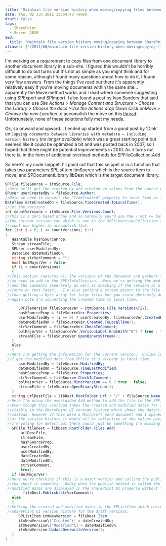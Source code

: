 ```yaml
---
title: 'Maintain file version history when moving/copying files between SharePoint sites'
date: Thu, 02 Jun 2011 13:54:43 +0000
draft: false
tags: 
  - SharePoint
  - Server 2010
SEO:
  title: "Maintain file version history moving/copying between SharePoint sites"
aliases: ["/2011/06/maintain-file-version-history-when-movingcopying-files-between-sharepoint-sites/"]
---
```


I'm working on a requirement to copy files from one document library to another document library in a sub-site. I figured this wouldn't be horribly difficult to do but turns out it's not as simple as you might think and for some reason, although I found many questions about how to do it, I found very few answers. From the things I've read out there it's apparently relatively easy if you're moving documents within the same site... apparently the Move method works and I read where someone suggesting using SPExport and SPImport. I also found a post by Ivan Sanders that said that you can use _Site Actions > Manage Content and Structure > Choose the Library > Choose the docs >Use the Actions drop Down Click onMove > Choose the new Location_ to accomplish the move on this [thread](https://www.sharepointdev.net/sharepoint--general-question-answers-discussion/cannot-maintain-versioning-on-documents-when-moving-to-different-folders-within-the-same-repository-23.shtml). Unfortunately, none of these solutions fully met my needs.

Ok, so onward and upward... I ended up started from a good post by 'Dink' on `Copying documents between libraries with metadata – including version history` (_no longer available_) which was a great starting point but seemed like it could be optimized a bit and was posted back in 2007, so I hoped that there might be potential improvements in 2010. As it turns out there is, in the form of additional overload methods for SPFileCollection.Add

So here's my code snippet. I'll point out that this snippet is in a function that takes two parameters SPListItem itmSource which is the source item to move, and SPDocumentLibrary libDest which is the target document library.

```c#
SPFile fileSource = itmSource.File;
//Here we'll get the created by and created on values from the source document.
SPUser userCreatedBy = fileSource.Author;
//Note we need to convert the "TimeCreated" property to local time as it's stored in the database as GMT.
DateTime dateCreatedOn = fileSource.TimeCreated.ToLocalTime();
//Get the versions
int countVersions = itmSource.File.Versions.Count;
//This is a zero based array and so normally you'd use the < not <= but we need to get
//the current version too which is not in the SPFileVersionCollection so we're going to
//count one higher to accomplish that.
for (int i = 0; i <= countVersions; i++)
{
   Hashtable hashSourceProp;
   Stream streamFile;
   SPUser userModifiedBy;
   DateTime dateModifiedOn;
   string strVerComment = "";
   bool bolMajorVer = false;
   if (i < countVersions)
   {
 //This section captures all the versions of the document and gathers the properties
 //we need to add to the SPFileCollection.  Note we're getting the modified information
 //and the comments seperately as well as checking if the version is a major version
 //(more on that later).  I'm also getting a stream object to the file which is more efficient
 //than getting a byte array for large files but you could obviously do that as well.
 //Again note I'm converting the created time to local time.

      SPFileVersion fileSourceVer = itmSource.File.Versions\[i\];
      hashSourceProp = fileSourceVer.Properties;
      userModifiedBy = (i == 0) ? userCreatedBy: fileSourceVer.CreatedBy;
      dateModifiedOn = fileSourceVer.Created.ToLocalTime();
      strVerComment = fileSourceVer.CheckInComment;
      bolMajorVer = fileSourceVer.VersionLabel.EndsWith("0") ? true : false;
      streamFile = fileSourceVer.OpenBinaryStream();
   }
   else
   {
 //Here I'm getting the information for the current version.  Unlike in SPFileVersion when
 //I get the modified date from SPFile it's already in local time.
      userModifiedBy = fileSource.ModifiedBy;
      dateModifiedOn = fileSource.TimeLastModified;
      hashSourceProp = fileSource.Properties;
      strVerComment = fileSource.CheckInComment;
      bolMajorVer = fileSource.MinorVersion == 0 ? true : false;
      streamFile = fileSource.OpenBinaryStream();
   }
   string urlDestFile = libDest.RootFolder.Url + "/" + fileSource.Name;
 //Here I'm using the overloaded Add method to add the file to the SPFileCollection.
 //Even though this overload takes the created and modified dates for some reason they aren't
 //visible in the SharePoint UI version history which shows the date/time the file was added
 //instead, however if this were a Microsoft Word document and I opened it in Word 2010 and looked
 //at the version history it would all be reflective of the values passed to this Add method.
 //I'm voting for defect but there could just be something I'm missing.
   SPFile fileDest = libDest.RootFolder.Files.Add(
       urlDestFile,
       streamFile,
       hashSourceProp,
       userCreatedBy,
       userModifiedBy,
       dateCreatedOn,
       dateModifiedOn,
       strVerComment,
       true);
   if (bolMajorVer)
 //Here we're checking if this is a major version and calling the publish method, passing in
 //the check-in comments.  Oddly when the publish method is called the passed created and
 //modified dates are displayed in the SharePoint UI properly without further adjustment.
        fileDest.Publish(strVerComment);
   else
   {
 //Setting the created and modified dates in the SPListItem which corrects the display in the
 //SharePoint UI version history for the draft versions.
      SPListItem itmNewVersion = fileDest.Item;
      itmNewVersion\["Created"\] = dateCreatedOn;
      itmNewVersion\["Modified"\] = dateModifiedOn;
      itmNewVersion.UpdateOverwriteVersion();
   }
}

```
